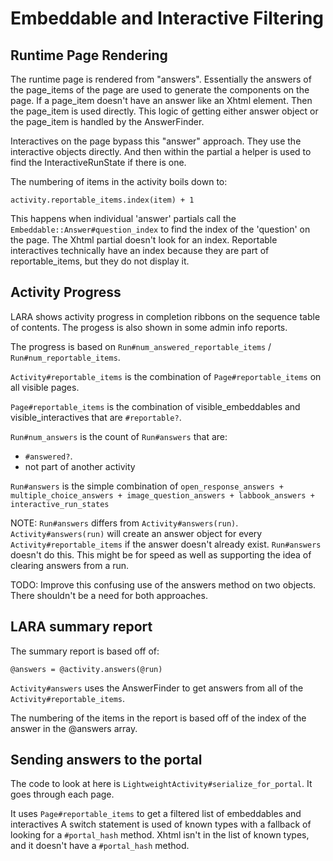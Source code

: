 # Embeddable and Interactive Filtering

## Runtime Page Rendering

The runtime page is rendered from "answers". Essentially the answers of the page_items of the page are used to generate the components on the page. If a page_item doesn't have an answer like an Xhtml element. Then the page_item is used directly. This logic of getting either answer object or the page_item is handled by the AnswerFinder.

Interactives on the page bypass this "answer" approach. They use the interactive objects directly.  And then within the partial a helper is used to find the InteractiveRunState if there is one.

The numbering of items in the activity boils down to:

    activity.reportable_items.index(item) + 1

This happens when individual 'answer' partials call the `Embeddable::Answer#question_index` to find the index of the 'question' on the page. The Xhtml partial  doesn't look for an index. Reportable interactives technically have an index because they are part of reportable_items, but they do not display it.

## Activity Progress

LARA shows activity progress in completion ribbons on the sequence table of contents. The progess is also shown in some admin info reports.

The progress is based on `Run#num_answered_reportable_items` / `Run#num_reportable_items`.

`Activity#reportable_items` is the combination of `Page#reportable_items` on all visible pages.

`Page#reportable_items` is the combination of visible_embeddables and visible_interactives that are `#reportable?`.

`Run#num_answers` is the count of `Run#answers` that are:
- `#answered?`.
- not part of another activity

`Run#answers` is the simple combination of
`open_response_answers + multiple_choice_answers + image_question_answers + labbook_answers + interactive_run_states`

NOTE: `Run#answers` differs from `Activity#answers(run)`. `Activity#answers(run)` will create an answer object for every `Activity#reportable_items` if the answer doesn't already exist. `Run#answers` doesn't do this.
This might be for speed as well as supporting the idea of clearing answers from a run.

TODO: Improve this confusing use of the answers method on two objects. There shouldn't be a need for both approaches.

## LARA summary report

The summary report is based off of:

    @answers = @activity.answers(@run)

`Activity#answers` uses the AnswerFinder to get answers from all of the `Activity#reportable_items`.

The numbering of the items in the report is based off of the index of the answer in the @answers array.

## Sending answers to the portal

The code to look at here is `LightweightActivity#serialize_for_portal`. It goes through each page.

It uses `Page#reportable_items` to get a filtered list of embeddables and interactives
A switch statement is used of known types with a fallback of looking for a `#portal_hash` method.
Xhtml isn't in the list of known types, and it doesn't have a `#portal_hash` method.
